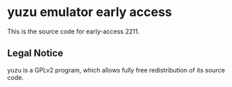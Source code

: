 yuzu emulator early access
=============

This is the source code for early-access 2211.

## Legal Notice

yuzu is a GPLv2 program, which allows fully free redistribution of its source code.